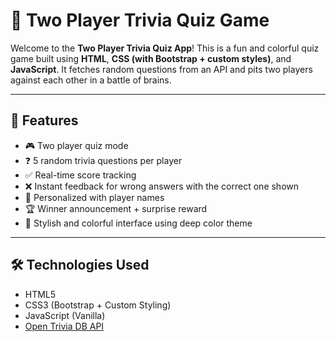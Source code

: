 # 🎯 Two Player Trivia Quiz Game

Welcome to the **Two Player Trivia Quiz App**! This is a fun and colorful quiz game built using **HTML**, **CSS (with Bootstrap + custom styles)**, and **JavaScript**. It fetches random questions from an API and pits two players against each other in a battle of brains.

---

## 🚀 Features

- 🎮 Two player quiz mode
- ❓ 5 random trivia questions per player
- ✅ Real-time score tracking
- ❌ Instant feedback for wrong answers with the correct one shown
- 🧑 Personalized with player names
- 🏆 Winner announcement + surprise reward
- 🌈 Stylish and colorful interface using deep color theme


---

## 🛠️ Technologies Used

- HTML5
- CSS3 (Bootstrap + Custom Styling)
- JavaScript (Vanilla)
- [Open Trivia DB API](https://opentdb.com/)